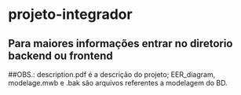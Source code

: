 # projeto-integrador

## Para maiores informações entrar no diretorio backend ou frontend

##OBS.: description.pdf é a descrição do projeto; EER_diagram, modelage.mwb e .bak são arquivos referentes a modelagem do BD.  
